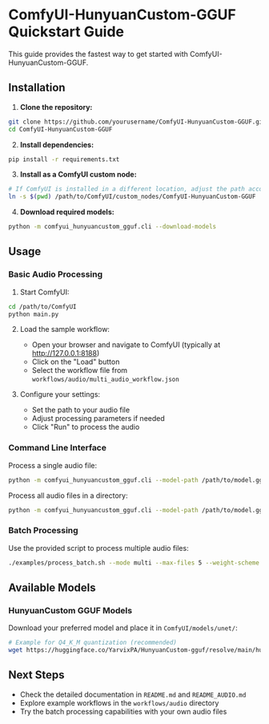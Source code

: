 # ComfyUI-HunyuanCustom-GGUF Quickstart Guide

This guide provides the fastest way to get started with ComfyUI-HunyuanCustom-GGUF.

## Installation

1. **Clone the repository:**
```bash
git clone https://github.com/yourusername/ComfyUI-HunyuanCustom-GGUF.git
cd ComfyUI-HunyuanCustom-GGUF
```

2. **Install dependencies:**
```bash
pip install -r requirements.txt
```

3. **Install as a ComfyUI custom node:**
```bash
# If ComfyUI is installed in a different location, adjust the path accordingly
ln -s $(pwd) /path/to/ComfyUI/custom_nodes/ComfyUI-HunyuanCustom-GGUF
```

4. **Download required models:**
```bash
python -m comfyui_hunyuancustom_gguf.cli --download-models
```

## Usage

### Basic Audio Processing

1. Start ComfyUI:
```bash
cd /path/to/ComfyUI
python main.py
```

2. Load the sample workflow:
   - Open your browser and navigate to ComfyUI (typically at http://127.0.0.1:8188)
   - Click on the "Load" button
   - Select the workflow file from `workflows/audio/multi_audio_workflow.json`

3. Configure your settings:
   - Set the path to your audio file
   - Adjust processing parameters if needed
   - Click "Run" to process the audio

### Command Line Interface

Process a single audio file:
```bash
python -m comfyui_hunyuancustom_gguf.cli --model-path /path/to/model.gguf --audio-path /path/to/audio.wav
```

Process all audio files in a directory:
```bash
python -m comfyui_hunyuancustom_gguf.cli --model-path /path/to/model.gguf --audio-path /path/to/audio_dir
```

### Batch Processing

Use the provided script to process multiple audio files:
```bash
./examples/process_batch.sh --mode multi --max-files 5 --weight-scheme equal
```

## Available Models

### HunyuanCustom GGUF Models

Download your preferred model and place it in `ComfyUI/models/unet/`:
```bash
# Example for Q4_K_M quantization (recommended)
wget https://huggingface.co/YarvixPA/HunyuanCustom-gguf/resolve/main/hunyuan_video_custom_720p-Q4_K_M.gguf -O /path/to/ComfyUI/models/unet/hunyuan_video_custom_720p-Q4_K_M.gguf
```

## Next Steps

- Check the detailed documentation in `README.md` and `README_AUDIO.md`
- Explore example workflows in the `workflows/audio` directory
- Try the batch processing capabilities with your own audio files 